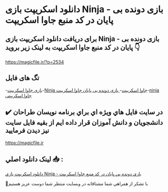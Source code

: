 # دانلود اسکریپت بازی Ninja - بازی دونده بی پایان در کد منبع جاوا اسکریپت

## برای دریافت دانلود اسکریپت بازی Ninja - بازی دونده بی پایان در کد منبع جاوا اسکریپت به لینک زیر بروید 👇

https://magicfile.ir/?p=2534

## تگ های فایل

-[بازی جاوا اسکریپت](https://magicfile.ir/product/ninja-%d8%a8%d8%a7%d8%b2%db%8c-%d8%af%d9%88%d9%86%d8%af%d9%87-%d8%a8%db%8c-%d9%be%d8%a7%db%8c%d8%a7%d9%86-%d8%af%d8%b1-%da%a9%d8%af-%d8%ac%d8%a7%d9%88%d8%a7-%d8%a7%d8%b3%da%a9%d8%b1%db%8c%d9%be%d8%aa/)-[Ninja جاوا اسکریپت](https://magicfile.ir/product/ninja-%d8%a8%d8%a7%d8%b2%db%8c-%d8%af%d9%88%d9%86%d8%af%d9%87-%d8%a8%db%8c-%d9%be%d8%a7%db%8c%d8%a7%d9%86-%d8%af%d8%b1-%da%a9%d8%af-%d8%ac%d8%a7%d9%88%d8%a7-%d8%a7%d8%b3%da%a9%d8%b1%db%8c%d9%be%d8%aa/)-[ بازی دونده بی پایان جاوا اسکریپت](https://magicfile.ir/product/ninja-%d8%a8%d8%a7%d8%b2%db%8c-%d8%af%d9%88%d9%86%d8%af%d9%87-%d8%a8%db%8c-%d9%be%d8%a7%db%8c%d8%a7%d9%86-%d8%af%d8%b1-%da%a9%d8%af-%d8%ac%d8%a7%d9%88%d8%a7-%d8%a7%d8%b3%da%a9%d8%b1%db%8c%d9%be%d8%aa/)-[ninja جاوا اسکریپتی](https://magicfile.ir/product/ninja-%d8%a8%d8%a7%d8%b2%db%8c-%d8%af%d9%88%d9%86%d8%af%d9%87-%d8%a8%db%8c-%d9%be%d8%a7%db%8c%d8%a7%d9%86-%d8%af%d8%b1-%da%a9%d8%af-%d8%ac%d8%a7%d9%88%d8%a7-%d8%a7%d8%b3%da%a9%d8%b1%db%8c%d9%be%d8%aa/)

## ✔️ در سايت فايل هاي ويژه اي براي برنامه نويسان طراحان دانشجويان و دانش آموزان قرار داده ايم از بقيه فايل سايت نيز ديدن فرماييد

https://magicfile.ir


## لينک دانلود اصلي 📥 :

[دانلود اسکریپت بازی Ninja - بازی دونده بی پایان در کد منبع جاوا اسکریپت](https://magicfile.ir/product/ninja-%d8%a8%d8%a7%d8%b2%db%8c-%d8%af%d9%88%d9%86%d8%af%d9%87-%d8%a8%db%8c-%d9%be%d8%a7%db%8c%d8%a7%d9%86-%d8%af%d8%b1-%da%a9%d8%af-%d8%ac%d8%a7%d9%88%d8%a7-%d8%a7%d8%b3%da%a9%d8%b1%db%8c%d9%be%d8%aa/) 


🙏با تشکر از همراهي شما مشتاقانه در وبسایت منتظر شما دوست عزیز هستیم

